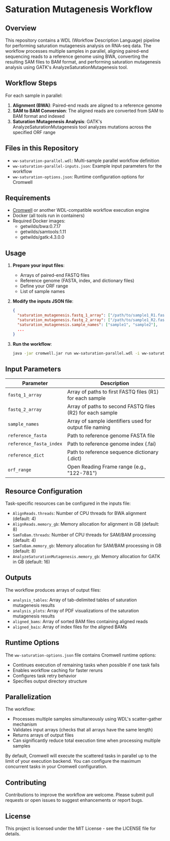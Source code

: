# Saturation Mutagenesis Workflow

## Overview

This repository contains a WDL (Workflow Description Language) pipeline for performing saturation mutagenesis analysis on RNA-seq data. The workflow processes multiple samples in parallel, aligning paired-end sequencing reads to a reference genome using BWA, converting the resulting SAM files to BAM format, and performing saturation mutagenesis analysis using GATK's AnalyzeSaturationMutagenesis tool.

## Workflow Steps

For each sample in parallel:

1. **Alignment (BWA)**: Paired-end reads are aligned to a reference genome
2. **SAM to BAM Conversion**: The aligned reads are converted from SAM to BAM format and indexed
3. **Saturation Mutagenesis Analysis**: GATK's AnalyzeSaturationMutagenesis tool analyzes mutations across the specified ORF range

## Files in this Repository

- `ww-saturation-parallel.wdl`: Multi-sample parallel workflow definition
- `ww-saturation-parallel-inputs.json`: Example input parameters for the workflow
- `ww-saturation-options.json`: Runtime configuration options for Cromwell

## Requirements

- [Cromwell](https://github.com/broadinstitute/cromwell) or another WDL-compatible workflow execution engine
- Docker (all tools run in containers)
- Required Docker images:
  - getwilds/bwa:0.7.17
  - getwilds/samtools:1.11
  - getwilds/gatk:4.3.0.0

## Usage

1. **Prepare your input files**:
   - Arrays of paired-end FASTQ files
   - Reference genome (FASTA, index, and dictionary files)
   - Define your ORF range
   - List of sample names

2. **Modify the inputs JSON file**:
   ```json
   {
     "saturation_mutagenesis.fastq_1_array": ["/path/to/sample1_R1.fastq.gz", "/path/to/sample2_R1.fastq.gz"],
     "saturation_mutagenesis.fastq_2_array": ["/path/to/sample1_R2.fastq.gz", "/path/to/sample2_R2.fastq.gz"],
     "saturation_mutagenesis.sample_names": ["sample1", "sample2"],
     ...
   }
   ```

3. **Run the workflow**:
   ```bash
   java -jar cromwell.jar run ww-saturation-parallel.wdl -i ww-saturation-parallel-inputs.json -o ww-saturation-options.json
   ```

## Input Parameters

| Parameter | Description |
|-----------|-------------|
| `fastq_1_array` | Array of paths to first FASTQ files (R1) for each sample |
| `fastq_2_array` | Array of paths to second FASTQ files (R2) for each sample |
| `sample_names` | Array of sample identifiers used for output file naming |
| `reference_fasta` | Path to reference genome FASTA file |
| `reference_fasta_index` | Path to reference genome index (.fai) |
| `reference_dict` | Path to reference sequence dictionary (.dict) |
| `orf_range` | Open Reading Frame range (e.g., "122-781") |

## Resource Configuration

Task-specific resources can be configured in the inputs file:

- `AlignReads.threads`: Number of CPU threads for BWA alignment (default: 4)
- `AlignReads.memory_gb`: Memory allocation for alignment in GB (default: 8)
- `SamToBam.threads`: Number of CPU threads for SAM/BAM processing (default: 4)
- `SamToBam.memory_gb`: Memory allocation for SAM/BAM processing in GB (default: 8)
- `AnalyzeSaturationMutagenesis.memory_gb`: Memory allocation for GATK in GB (default: 16)

## Outputs

The workflow produces arrays of output files:

- `analysis_tables`: Array of tab-delimited tables of saturation mutagenesis results
- `analysis_plots`: Array of PDF visualizations of the saturation mutagenesis results
- `aligned_bams`: Array of sorted BAM files containing aligned reads
- `aligned_bais`: Array of index files for the aligned BAMs

## Runtime Options

The `ww-saturation-options.json` file contains Cromwell runtime options:

- Continues execution of remaining tasks when possible if one task fails
- Enables workflow caching for faster reruns
- Configures task retry behavior
- Specifies output directory structure

## Parallelization

The workflow:

- Processes multiple samples simultaneously using WDL's scatter-gather mechanism
- Validates input arrays (checks that all arrays have the same length)
- Returns arrays of output files
- Can significantly reduce total execution time when processing multiple samples

By default, Cromwell will execute the scattered tasks in parallel up to the limit of your execution backend. You can configure the maximum concurrent tasks in your Cromwell configuration.

## Contributing

Contributions to improve the workflow are welcome. Please submit pull requests or open issues to suggest enhancements or report bugs.

## License

This project is licensed under the MIT License - see the LICENSE file for details.
